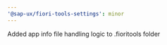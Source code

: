 ```yaml
---
'@sap-ux/fiori-tools-settings': minor
---
```


Added app info file handling logic to .fioritools folder
